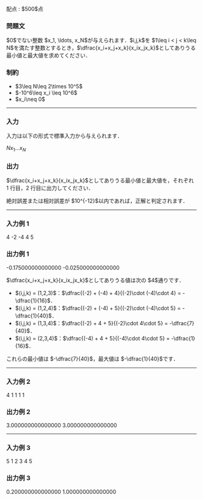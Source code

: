 
<div>

<span>

<span>

<p>
配点 : $500$点
</p>

<div>

<section>

### **問題文**

<p>
$0$でない整数 $x_1, \ldots, x_N$が与えられます．$i,j,k$を $1\leq i < j < k\leq N$を満たす整数とするとき，$\dfrac{x_i+x_j+x_k}{x_ix_jx_k}$としてありうる最小値と最大値を求めてください．
</p>

</section>

</div>

<div>

<section>

### **制約**

<ul>

<li>
$3\leq N\leq 2\times 10^5$
</li>

<li>
$-10^6\leq x_i \leq 10^6$
</li>

<li>
$x_i\neq 0$
</li>

</ul>

</section>

</div>

---

<div>

<div>

<section>

### **入力**

<p>
入力は以下の形式で標準入力から与えられます．
</p>

<div>

$N$$x_1$$\ldots$$x_N$
</div>

</section>

</div>

<div>

<section>

### **出力**

<p>
$\dfrac{x_i+x_j+x_k}{x_ix_jx_k}$としてありうる最小値と最大値を，それぞれ 1 行目，2 行目に出力してください．
</p>

<p>
絶対誤差または相対誤差が $10^{-12}$以内であれば，正解と判定されます．
</p>

</section>

</div>

</div>

---

<div>

<section>

### **入力例 1**

<div>

4
-2 -4 4 5

</div>

</section>

</div>

<div>

<section>

### **出力例 1**

<div>

-0.175000000000000
-0.025000000000000

</div>

<p>
$\dfrac{x_i+x_j+x_k}{x_ix_jx_k}$としてありうる値は次の $4$通りです．
</p>

<ul>

<li>
$(i,j,k) = (1,2,3)$：$\dfrac{(-2) + (-4) + 4}{(-2)\cdot (-4)\cdot 4} = -\dfrac{1}{16}$．
</li>

<li>
$(i,j,k) = (1,2,4)$：$\dfrac{(-2) + (-4) + 5}{(-2)\cdot (-4)\cdot 5} = -\dfrac{1}{40}$．
</li>

<li>
$(i,j,k) = (1,3,4)$：$\dfrac{(-2) + 4 + 5}{(-2)\cdot 4\cdot 5} = -\dfrac{7}{40}$．
</li>

<li>
$(i,j,k) = (2,3,4)$：$\dfrac{(-4) + 4 + 5}{(-4)\cdot 4\cdot 5} = -\dfrac{1}{16}$．
</li>

</ul>

<p>
これらの最小値は $-\dfrac{7}{40}$，最大値は $-\dfrac{1}{40}$です．
</p>

</section>

</div>

---

<div>

<section>

### **入力例 2**

<div>

4
1 1 1 1

</div>

</section>

</div>

<div>

<section>

### **出力例 2**

<div>

3.000000000000000
3.000000000000000

</div>

</section>

</div>

---

<div>

<section>

### **入力例 3**

<div>

5
1 2 3 4 5

</div>

</section>

</div>

<div>

<section>

### **出力例 3**

<div>

0.200000000000000
1.000000000000000

</div>

</section>

</div>

</span>

</span>

</div>

